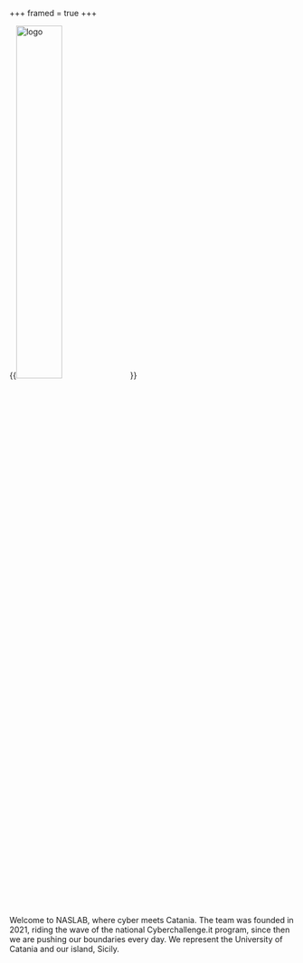 +++
framed = true
+++

{{<image src="/img/logo.png" position="center" alt="logo" style="width: 40%;">}}

Welcome to NASLAB, where cyber meets Catania. The team was founded in 2021, riding the wave of the
national Cyberchallenge.it program, since then we are pushing our boundaries every day. We represent 
the University of Catania and our island, Sicily.